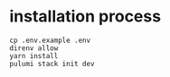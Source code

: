 # installation process

```
cp .env.example .env
direnv allow
yarn install 
pulumi stack init dev

```
